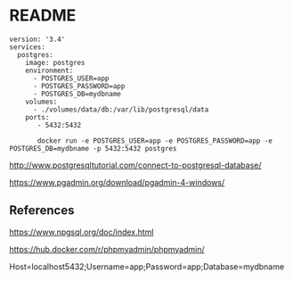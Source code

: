 # README 


```
version: '3.4'
services:
  postgres:
    image: postgres
    environment:
      - POSTGRES_USER=app
      - POSTGRES_PASSWORD=app
      - POSTGRES_DB=mydbname
    volumes:
      - ./volumes/data/db:/var/lib/postgresql/data
    ports:
       - 5432:5432

	   docker run -e POSTGRES_USER=app -e POSTGRES_PASSWORD=app -e POSTGRES_DB=mydbname -p 5432:5432 postgres
```

http://www.postgresqltutorial.com/connect-to-postgresql-database/

https://www.pgadmin.org/download/pgadmin-4-windows/

## References

https://www.npgsql.org/doc/index.html

https://hub.docker.com/r/phpmyadmin/phpmyadmin/


Host=localhost5432;Username=app;Password=app;Database=mydbname

